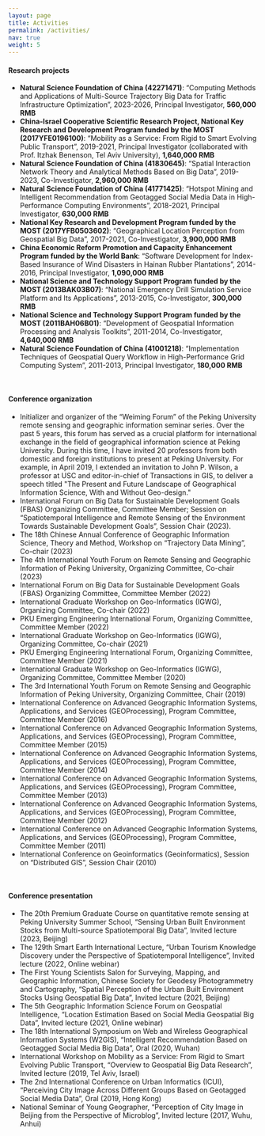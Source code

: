 ```yaml
---
layout: page
title: Activities
permalink: /activities/
nav: true
weight: 5
---
```


#### **Research projects**

- **Natural Science Foundation of China (42271471)**: “Computing Methods and Applications of Multi-Source Trajectory Big Data for Traffic Infrastructure Optimization”, 2023-2026, Principal Investigator, **560,000 RMB**
- **China-Israel Cooperative Scientific Research Project, National Key Research and Development Program funded by the MOST (2017YFE0196100)**: “Mobility as a Service: From Rigid to Smart Evolving Public Transport”, 2019-2021, Principal Investigator (collaborated with Prof. Itzhak Benenson, Tel Aviv University), **1,640,000 RMB**
- **Natural Science Foundation of China (41830645)**: “Spatial Interaction Network Theory and Analytical Methods Based on Big Data”, 2019-2023, Co-Investigator, **2,960,000 RMB**
- **Natural Science Foundation of China (41771425)**: “Hotspot Mining and Intelligent Recommendation from Geotagged Social Media Data in High-Performance Computing Environments”, 2018-2021, Principal Investigator, **630,000 RMB**
- **National Key Research and Development Program funded by the MOST (2017YFB0503602)**: “Geographical Location Perception from Geospatial Big Data”, 2017-2021, Co-Investigator, **3,900,000 RMB**
- **China Economic Reform Promotion and Capacity Enhancement Program funded by the World Bank**: “Software Development for Index-Based Insurance of Wind Disasters in Hainan Rubber Plantations”, 2014-2016, Principal Investigator, **1,090,000 RMB**
- **National Science and Technology Support Program funded by the MOST (2013BAK03B07)**: “National Emergency Drill Simulation Service Platform and Its Applications”, 2013-2015, Co-Investigator, **300,000 RMB**
- **National Science and Technology Support Program funded by the MOST (2011BAH06B01)**: “Development of Geospatial Information Processing and Analysis Toolkits”, 2011-2014, Co-Investigator, **4,640,000 RMB**
- **Natural Science Foundation of China (41001218)**: “Implementation Techniques of Geospatial Query Workflow in High-Performance Grid Computing System”, 2011-2013, Principal Investigator, **180,000 RMB**

<br>

#### **Conference organization**

- Initializer and organizer of the “Weiming Forum” of the Peking University remote sensing and geographic information seminar series. Over the past 5 years, this forum has served as a crucial platform for international exchange in the field of geographical information science at Peking University. During this time, I have invited 20 professors from both domestic and foreign institutions to present at Peking University. For example, in April 2019, I extended an invitation to John P. Wilson, a professor at USC and editor-in-chief of Transactions in GIS, to deliver a speech titled "The Present and Future Landscape of Geographical Information Science, With and Without Geo-design."
- International Forum on Big Data for Sustainable Development Goals (FBAS) Organizing Committee, Committee Member; Session on “Spatiotemporal Intelligence and Remote Sensing of the Environment Towards Sustainable Development Goals”, Session Chair (2023).
- The 18th Chinese Annual Conference of Geographic Information Science, Theory and Method, Workshop on “Trajectory Data Mining”, Co-chair (2023)
- The 4th International Youth Forum on Remote Sensing and Geographic Information of Peking University, Organizing Committee, Co-chair (2023)
- International Forum on Big Data for Sustainable Development Goals (FBAS) Organizing Committee, Committee Member (2022)
- International Graduate Workshop on Geo-Informatics (IGWG), Organizing Committee, Co-chair (2022)
- PKU Emerging Engineering International Forum, Organizing Committee, Committee Member (2022)
- International Graduate Workshop on Geo-Informatics (IGWG), Organizing Committee, Co-chair (2021)
- PKU Emerging Engineering International Forum, Organizing Committee, Committee Member (2021)
- International Graduate Workshop on Geo-Informatics (IGWG), Organizing Committee, Committee Member (2020)
- The 3rd International Youth Forum on Remote Sensing and Geographic Information of Peking University, Organizing Committee, Chair (2019)
- International Conference on Advanced Geographic Information Systems, Applications, and Services (GEOProcessing), Program Committee, Committee Member (2016)
- International Conference on Advanced Geographic Information Systems, Applications, and Services (GEOProcessing), Program Committee, Committee Member (2015)
- International Conference on Advanced Geographic Information Systems, Applications, and Services (GEOProcessing), Program Committee, Committee Member (2014)
- International Conference on Advanced Geographic Information Systems, Applications, and Services (GEOProcessing), Program Committee, Committee Member (2013)
- International Conference on Advanced Geographic Information Systems, Applications, and Services (GEOProcessing), Program Committee, Committee Member (2012)
- International Conference on Advanced Geographic Information Systems, Applications, and Services (GEOProcessing), Program Committee, Committee Member (2011)
- International Conference on Geoinformatics (Geoinformatics), Session on “Distributed GIS”, Session Chair (2010)

<br>

#### **Conference presentation**

- The 20th Premium Graduate Course on quantitative remote sensing at Peking University Summer School, “Sensing Urban Built Environment Stocks from Multi-source Spatiotemporal Big Data”, Invited lecture (2023, Beijing)
- The 129th Smart Earth International Lecture, “Urban Tourism Knowledge Discovery under the Perspective of Spatiotemporal Intelligence”, Invited lecture (2022, Online webinar)
- The First Young Scientists Salon for Surveying, Mapping, and Geographic Information, Chinese Society for Geodesy Photogrammetry and Cartography, “Spatial Perception of the Urban Built Environment Stocks Using Geospatial Big Data”, Invited lecture (2021, Beijing)
- The 5th Geographic Information Science Forum on Geospatial Intelligence, “Location Estimation Based on Social Media Geospatial Big Data”, Invited lecture (2021, Online webinar)
- The 18th International Symposium on Web and Wireless Geographical Information Systems (W2GIS), “Intelligent Recommendation Based on Geotagged Social Media Big Data”, Oral (2020, Wuhan)
- International Workshop on Mobility as a Service: From Rigid to Smart Evolving Public Transport, “Overview to Geospatial Big Data Research”, Invited lecture (2019, Tel Aviv, Israel)
- The 2nd International Conference on Urban Informatics (ICUI), “Perceiving City Image Across Different Groups Based on Geotagged Social Media Data”, Oral (2019, Hong Kong)
- National Seminar of Young Geographer, “Perception of City Image in Beijing from the Perspective of Microblog”, Invited lecture (2017, Wuhu, Anhui)
